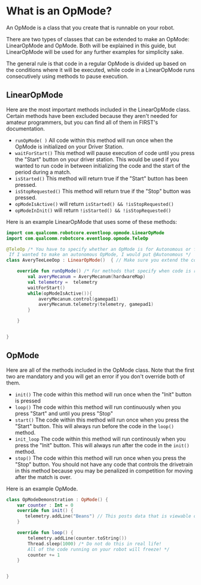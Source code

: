 
# What is an OpMode?

An OpMode is a class that you create that is runnable on your robot.

There are two types of classes that can be extended to make an OpMode: LinearOpMode and OpMode. Both will be explained in this guide, but LinearOpMode will be used for any further examples for simplicity sake. 

The general rule is that code in a regular OpMode is divided up based on the conditions where it will be executed, while code in a LinearOpMode runs consecutively using methods to pause execution.

## LinearOpMode

Here are the most important methods included in the LinearOpMode class. Certain methods have been excluded because they aren't needed for amateur programmers, but you can find all of them in FIRST's documentation.

- `runOpMode( )`  All code within this method will run once when the OpMode is initialized on your Driver Station.
- `waitForStart()` This method will pause execution of code until you press the "Start" button on your driver station. This would be used if you wanted to run code in between initializing the code and the start of the period during a match.
- `isStarted()` This method will return true if the "Start" button has been pressed.
- `isStopRequested()` This method will return true if the "Stop" button was pressed.
- `opModeIsActive()` will return `isStarted() && !isStopRequested()`
- `opModeInInit()`   will return `!isStarted() && !isStopRequested()`  

Here is an example LinearOpMode that uses some of these methods:

``` kt
import com.qualcomm.robotcore.eventloop.opmode.LinearOpMode
import com.qualcomm.robotcore.eventloop.opmode.TeleOp

@TeleOp /* You have to specify whether an OpMode is for Autonomous or for teleop.
 If I wanted to make an autonomous OpMode, I would put @Autonomous */
class AveryTeeLeeOop : LinearOpMode()  { // Make sure you extend the correct class

    override fun runOpMode() /* For methods that specify when code is run, you must override them. */ {
        val averyMecanum = AveryMecanum(hardwareMap)
        val telemetry =  telemetry
        waitForStart()
        while(opModeIsActive()){
            averyMecanum.control(gamepad1)
            averyMecanum.telemetry(telemetry, gamepad1)
        }

    }


}
```

## OpMode

Here are all of the methods included in the OpMode class. Note that the first two are mandatory and you will get an error if you don't override both of them.

- `init()` The code within this method will run once when the "Init" button is pressed
- `loop()` The code within this method will run continuously when you press "Start" and until you press "Stop"
- `start()` The code within this method will run once when you press the "Start" button. This will always run before the code in the `loop()` method.
- `init_loop` The code within this method will run continously when you press the "Init" button. This will always run after the code in the `init()` method.
- `stop()` The code within this method will run once when you press the "Stop" button. You should not have any code that controls the drivetrain in this method because you may be penalized in competition for moving after the match is over.

Here is an example OpMode.

``` kt
class OpModeDemonstration : OpMode() {
    var counter : Int = 0
    override fun init() {
       telemetry.addLine("Beans") // This posts data that is viewable on the Driver Station
    }

    override fun loop() {
        telemetry.addLine(counter.toString())
        Thread.sleep(1000) /* Do not do this in real life!
        All of the code running on your robot will freeze! */
        counter += 1
    }


}


```
